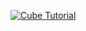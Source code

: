 [![Cube Tutorial](https://www.google.com/url?sa=i&url=https%3A%2F%2Fit.wikipedia.org%2Fwiki%2FFile%3AC_Logo.png&psig=AOvVaw1rc-9NGeurwwaKnjG-LiD4&ust=1694263452024000&source=images&cd=vfe&opi=89978449&ved=0CBAQjRxqFwoTCMDTm6yFm4EDFQAAAAAdAAAAABAE)](https://www.youtube.com/watch?v=dQw4w9WgXcQ&ab_channel=RickAstley)
